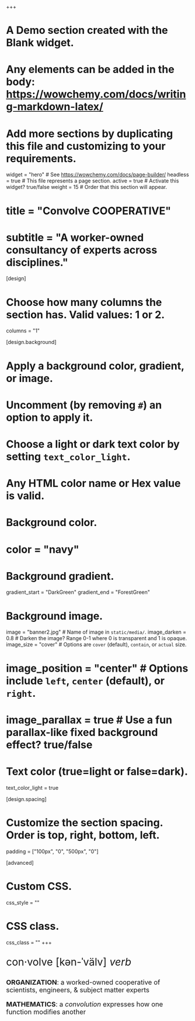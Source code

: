 +++
# A Demo section created with the Blank widget.
# Any elements can be added in the body: https://wowchemy.com/docs/writing-markdown-latex/
# Add more sections by duplicating this file and customizing to your requirements.

widget = "hero"  # See https://wowchemy.com/docs/page-builder/
headless = true  # This file represents a page section.
active = true  # Activate this widget? true/false
weight = 15  # Order that this section will appear.

# title = "Convolve COOPERATIVE"
# subtitle = "A worker-owned consultancy of experts across disciplines."

[design]
  # Choose how many columns the section has. Valid values: 1 or 2.
  columns = "1"

[design.background]
  # Apply a background color, gradient, or image.
  #   Uncomment (by removing `#`) an option to apply it.
  #   Choose a light or dark text color by setting `text_color_light`.
  #   Any HTML color name or Hex value is valid.

  # Background color.
  # color = "navy"
  
  # Background gradient.
  gradient_start = "DarkGreen"
  gradient_end = "ForestGreen"
  
  # Background image.
  image = "banner2.jpg"  # Name of image in `static/media/`.
  image_darken = 0.8  # Darken the image? Range 0-1 where 0 is transparent and 1 is opaque.
  image_size = "cover"  #  Options are `cover` (default), `contain`, or `actual` size.
  # image_position = "center"  # Options include `left`, `center` (default), or `right`.
  # image_parallax = true  # Use a fun parallax-like fixed background effect? true/false
  
  # Text color (true=light or false=dark).
  text_color_light = true

[design.spacing]
  # Customize the section spacing. Order is top, right, bottom, left.
  padding = ["100px", "0", "500px", "0"]

[advanced]
 # Custom CSS. 
 css_style = ""
 
 # CSS class.
 css_class = ""
+++

<!----
<p style="font-size: 45px"><b>CONVOLVE COLLECTIVE</b></p>
<br>
--->

<p style="font-size: 28px">con·volve [kən-ˈvälv] <i>verb</i></p>
<!---- <p style="font-size: 18px">roll or coil together; entwine</p> --->
<p style="font-size: 18px"><b>ORGANIZATION</b>: a worked-owned cooperative of scientists, engineers, & subject matter experts</p>
<p style="font-size: 18px"><b>MATHEMATICS</b>: a <i>convolution</i> expresses how one function modifies another</p>

<!----
<p style="font-size: 21px">
⚛️ specialized scientific consulting<br>
📈 production databases/pipelines/APIs<br>
📡 sensor networks and dashboards<br>
</p> 


<br>
<br>
--->
